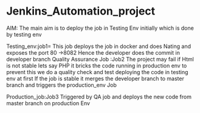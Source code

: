 # Jenkins_Automation_project 

AIM: The main aim is to deploy the job in Testing Env initially which is done by testing env 

Testing_env:job1= This job deploys the job in docker and does Nating and exposes the port 80 ->8082 
Hence the developer does the commit in developer branch 
Quality Assurance Job :Job2
      The project may fail if Html is not stable lets say PHP it bricks the code running in production env to prevent this we do a quality check and test deploying the code in testing env at first 
      If the job is stable it merges the developer branch to master branch and triggers the production_env Job
 
Production_job:Job3 Triggered by QA job and deploys the new code from master branch on production Env
